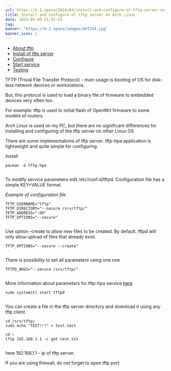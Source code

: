 ```yaml
---
url: https://k-2.space/2018/04/install-and-configure-of-tftp-server-on-arch-linux/
title: Install and configure of tftp server on Arch Linux
date: 2023-05-09 21:55:53
tag: 
banner: "https://k-2.space/images/AVT256.jpg"
banner_icon: 🔖
---
```

*   [About tftp](#about-tftp)
*   [Install of tftp server](#install-of-tftp-server)
*   [Configure](#configure)
*   [Start service](#start-service)
*   [Testing](#testing)

TFTP (Trivial File Transfer Protocol) - main usage is booting of OS for disk-less network devices or workstations.

But, this protocol is used to load a binary file of firmware to embedded devices very often too.

For example: tftp is used to initial flash of OpenWrt firmware to some models of routers.

Arch Linux is used on my PC, but there are no significant differences for installing and configuring of the tftp server on other Linux OS

There are some implementations of tftp server. tftp-hpa application is lightweight and quite simple for configuring.

_Install_

```
pacman -S tftp-hpa


```

To modify service parameters edit /etc/conf.d/tftpd. Configuration file has a simple KEY=VALUE format.

_Example of configuration file_

```
TFTP_USERNAME="tftp"
TFTP_DIRECTORY="--secure /srv/tftp/"
TFTP_ADDRESS=":69"
TFTP_OPTIONS="--secure"


```

Use option –create to allow new files to be created. By default, tftpd will only allow upload of files that already exist.

```
TFTP_OPTIONS="--secure --create"


```

There is possibility to set all parameters using one row

```
TFTPD_ARGS="--secure /srv/tftp/"


```

More information about parameters for tftp-hpa service [here](https://linux.die.net/man/8/tftpd)

```
sudo systemctl start tftpd


```

You can create a file in the tftp server directory and download it using any tftp client.

```
cd /srv/tftp/
sudo echo "TEST!!!" > test.test

cd ~
tftp 192.168.1.1 -c get test.txt


```

here 192.168.1.1 - ip of tftp server.

If you are using firewall, do not forget to open tftp port.